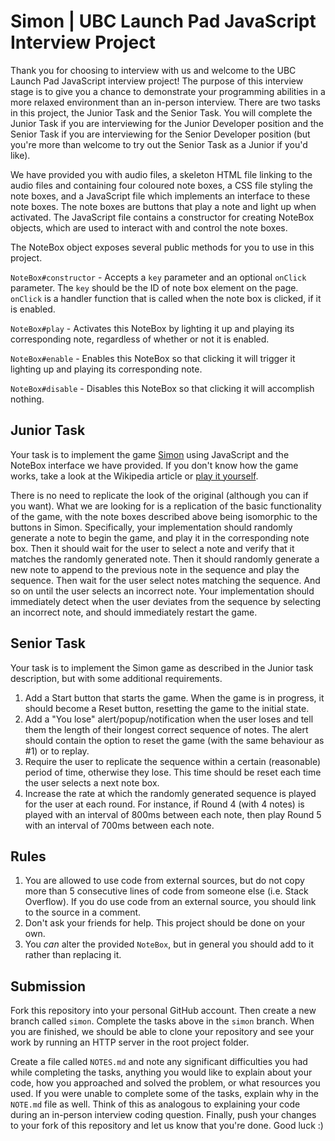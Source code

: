 # Simon | UBC Launch Pad JavaScript Interview Project

Thank you for choosing to interview with us and welcome to the UBC Launch Pad JavaScript interview project! The purpose of this interview stage is to give you a chance to demonstrate your programming abilities in a more relaxed environment than an in-person interview. There are two tasks in this project, the Junior Task and the Senior Task. You will complete the Junior Task if you are interviewing for the Junior Developer position and the Senior Task if you are interviewing for the Senior Developer position (but you're more than welcome to try out the Senior Task as a Junior if you'd like).

We have provided you with audio files, a skeleton HTML file linking to the audio files and containing four coloured note boxes, a CSS file styling the note boxes, and a JavaScript file which implements an interface to these note boxes. The note boxes are buttons that play a note and light up when activated. The JavaScript file contains a constructor for creating NoteBox objects, which are used to interact with and control the note boxes.

The NoteBox object exposes several public methods for you to use in this project.

`NoteBox#constructor` - Accepts a `key` parameter and an optional `onClick` parameter. The `key` should be the ID of note box element on the page. `onClick` is a handler function that is called when the note box is clicked, if it is enabled.

`NoteBox#play` - Activates this NoteBox by lighting it up and playing its corresponding note, regardless of whether or not it is enabled.

`NoteBox#enable` - Enables this NoteBox so that clicking it will trigger it lighting up and playing its corresponding note.

`NoteBox#disable` - Disables this NoteBox so that clicking it will accomplish nothing.


## Junior Task

Your task is to implement the game [Simon](https://en.wikipedia.org/wiki/Simon_(game)) using JavaScript and the NoteBox interface we have provided. If you don't know how the game works, take a look at the Wikipedia article or [play it yourself](http://www.kidsmathgamesonline.com/memory/simon.html).

There is no need to replicate the look of the original (although you can if you want). What we are looking for is a replication of the basic functionality of the game, with the note boxes described above being isomorphic to the buttons in Simon. Specifically, your implementation should randomly generate a note to begin the game, and play it in the corresponding note box. Then it should wait for the user to select a note and verify that it matches the randomly generated note. Then it should randomly generate a new note to append to the previous note in the sequence and play the sequence. Then wait for the user select notes matching the sequence. And so on until the user selects an incorrect note. Your implementation should immediately detect when the user deviates from the sequence by selecting an incorrect note, and should immediately restart the game.

## Senior Task

Your task is to implement the Simon game as described in the Junior task description, but with some additional requirements.

1. Add a Start button that starts the game. When the game is in progress, it should become a Reset button, resetting the game to the initial state.
2. Add a "You lose" alert/popup/notification when the user loses and tell them the length of their longest correct sequence of notes. The alert should contain the option to reset the game (with the same behaviour as #1) or to replay.
3. Require the user to replicate the sequence within a certain (reasonable) period of time, otherwise they lose. This time should be reset each time the user selects a next note box.
4. Increase the rate at which the randomly generated sequence is played for the user at each round. For instance, if Round 4 (with 4 notes) is played with an interval of 800ms between each note, then play Round 5 with an interval of 700ms between each note.

## Rules

1. You are allowed to use code from external sources, but do not copy more than 5 consecutive lines of code from someone else (i.e. Stack Overflow). If you do use code from an external source, you should link to the source in a comment.
2. Don't ask your friends for help. This project should be done on your own.
3. You _can_ alter the provided `NoteBox`, but in general you should add to it rather than replacing it.

## Submission

Fork this repository into your personal GitHub account. Then create a new branch called `simon`. Complete the tasks above in the `simon` branch. When you are finished, we should be able to clone your repository and see your work by running an HTTP server in the root project folder.

Create a file called `NOTES.md` and note any significant difficulties you had while completing the tasks, anything you would like to explain about your code, how you approached and solved the problem, or what resources you used. If you were unable to complete some of the tasks, explain why in the `NOTE.md` file as well. Think of this as analogous to explaining your code during an in-person interview coding question. Finally, push your changes to your fork of this repository and let us know that you're done. Good luck :)
